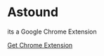 # Astound
its a Google Chrome Extension

[Get Chrome Extension]("https://chrome.google.com/webstore/detail/astound/nkohckibcfjkjkelkfaganoificjipol)